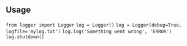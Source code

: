 ## Usage

`from logger import Logger`
`log = Logger()`
`log = Logger(debug=True, logfile='mylog.txt')`
`log.log('Something went wrong', 'ERROR')`
`log.shutdown()`